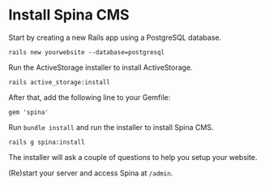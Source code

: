 # Install Spina CMS

Start by creating a new Rails app using a PostgreSQL database.

```
rails new yourwebsite --database=postgresql
```

Run the ActiveStorage installer to install ActiveStorage.

```
rails active_storage:install
```

After that, add the following line to your Gemfile:

```
gem 'spina'
```

Run `bundle install` and run the installer to install Spina CMS.

```
rails g spina:install
```

The installer will ask a couple of questions to help you setup your website.

(Re)start your server and access Spina at `/admin`.

